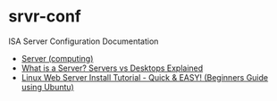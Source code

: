 # srvr-conf
ISA Server Configuration Documentation

- [Server (computing)](https://en.wikipedia.org/wiki/Server_(computing))
- [What is a Server? Servers vs Desktops Explained](https://www.youtube.com/watch?v=UjCDWCeHCzY&ab_channel=PowerCertAnimatedVideos)
- [Linux Web Server Install Tutorial - Quick & EASY! (Beginners Guide using Ubuntu)](https://www.youtube.com/watch?v=C9RqrTTJIPs&ab_channel=SavvyNik)
